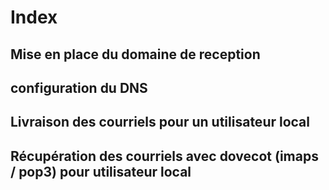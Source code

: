 <meta http-equiv='Content-Type' content='text/html; charset=utf-8' /> 
<style>
pre{background:#F8F8FF; border:black dashed 1px; padding:6px}
</style>


# Index 


## Mise en place du domaine de reception
## configuration du DNS
## Livraison des courriels pour un utilisateur local 
## Récupération des courriels avec dovecot (imaps / pop3) pour utilisateur local



